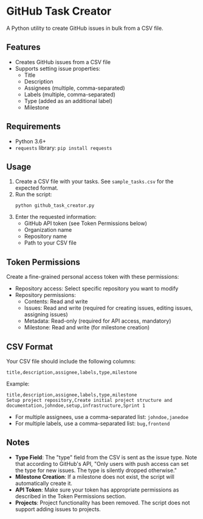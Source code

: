 # GitHub Task Creator

A Python utility to create GitHub issues in bulk from a CSV file.

## Features

- Creates GitHub issues from a CSV file
- Supports setting issue properties:
  - Title
  - Description
  - Assignees (multiple, comma-separated)
  - Labels (multiple, comma-separated)
  - Type (added as an additional label)
  - Milestone

## Requirements

- Python 3.6+
- `requests` library: `pip install requests`

## Usage

1. Create a CSV file with your tasks. See `sample_tasks.csv` for the expected format.
2. Run the script:
   ```
   python github_task_creator.py
   ```
3. Enter the requested information:
   - GitHub API token (see Token Permissions below)
   - Organization name
   - Repository name
   - Path to your CSV file

## Token Permissions

Create a fine-grained personal access token with these permissions:
- Repository access: Select specific repository you want to modify
- Repository permissions:
  - Contents: Read and write
  - Issues: Read and write (required for creating issues, editing issues, assigning issues)
  - Metadata: Read-only (required for API access, mandatory)
  - Milestone: Read and write (for milestone creation)

## CSV Format

Your CSV file should include the following columns:

```
title,description,assignee,labels,type,milestone
```

Example:
```
title,description,assignee,labels,type,milestone
Setup project repository,Create initial project structure and documentation,johndoe,setup,infrastructure,Sprint 1
```

- For multiple assignees, use a comma-separated list: `johndoe,janedoe`
- For multiple labels, use a comma-separated list: `bug,frontend`

## Notes

- **Type Field**: The "type" field from the CSV is sent as the issue type. Note that according to GitHub's API, "Only users with push access can set the type for new issues. The type is silently dropped otherwise."
- **Milestone Creation**: If a milestone does not exist, the script will automatically create it.
- **API Token**: Make sure your token has appropriate permissions as described in the Token Permissions section.
- **Projects**: Project functionality has been removed. The script does not support adding issues to projects.